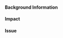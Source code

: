 #### Background Information
<!-- Why are you making this pull request?  -->


#### Impact
<!-- Describe the impact this change will have on the website. -->
<!-- You can also upload screenshots to help show reviews your changes -->


#### Issue
<!-- Example: Solves #12 (replace number with issue number) --> 

